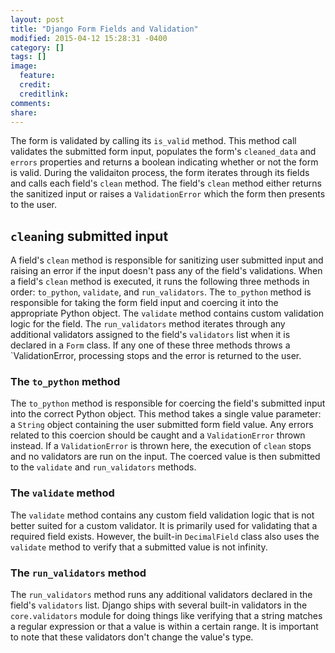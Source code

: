 ```yaml
---
layout: post
title: "Django Form Fields and Validation"
modified: 2015-04-12 15:28:31 -0400
category: []
tags: []
image:
  feature: 
  credit: 
  creditlink: 
comments: 
share: 
---
```


The form is validated by calling its `is_valid` method. This method call validates the submitted form input, populates the form's `cleaned_data` and `errors` properties and returns a boolean indicating whether or not the form is valid. During the validaiton process, the form iterates through its fields and calls each field's `clean` method. The field's `clean` method either returns the sanitized input or raises a `ValidationError` which the form then presents to the user.

## `clean`ing submitted input

A field's `clean` method is responsible for sanitizing user submitted input and raising an error if the input doesn't pass any of the field's validations. When a field's `clean` method is executed, it runs the following three methods in order: `to_python`, `validate`, and `run_validators`. The `to_python` method is responsible for taking the form field input and coercing it into the appropriate Python object. The `validate` method contains custom validation logic for the field. The `run_validators` method iterates through any additional validators assigned to the field's `validators` list when it is declared in a `Form` class. If any one of these three methods throws a `ValidationError, processing stops and the error is returned to the user.

### The `to_python` method

The `to_python` method is responsible for coercing the field's submitted input into the correct Python object. This method takes a single value parameter: a `String` object containing the user submitted form field value. Any errors related to this coercion should be caught and a `ValidationError` thrown instead. If a `ValidationError` is thrown here, the execution of `clean` stops and no validators are run on the input. The coerced value is then submitted to the `validate` and `run_validators` methods.

### The `validate` method

The `validate` method contains any custom field validation logic that is not better suited for a custom validator. It is primarily used for validating that a required field exists. However, the built-in `DecimalField` class also uses the `validate` method to verify that a submitted value is not infinity.

### The `run_validators` method

The `run_validators` method runs any additional validators declared in the field's `validators` list. Django ships with several built-in validators in the `core.validators` module for doing things like verifying that a string matches a regular expression or that a value is within a certain range. It is important to note that these validators don't change the value's type.


